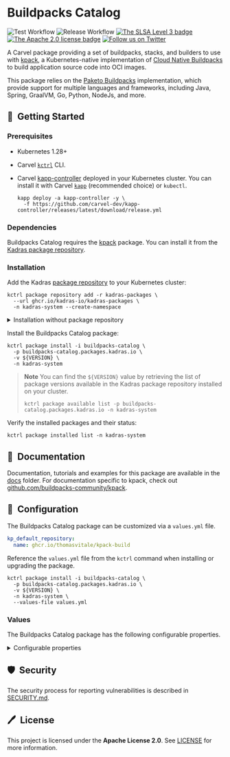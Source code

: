 # Buildpacks Catalog

![Test Workflow](https://github.com/kadras-io/buildpacks-catalog/actions/workflows/test.yml/badge.svg)
![Release Workflow](https://github.com/kadras-io/buildpacks-catalog/actions/workflows/release.yml/badge.svg)
[![The SLSA Level 3 badge](https://slsa.dev/images/gh-badge-level3.svg)](https://slsa.dev/spec/v1.0/levels)
[![The Apache 2.0 license badge](https://img.shields.io/badge/License-Apache_2.0-blue.svg)](https://opensource.org/licenses/Apache-2.0)
[![Follow us on Twitter](https://img.shields.io/static/v1?label=Twitter&message=Follow&color=1DA1F2)](https://twitter.com/kadrasIO)

A Carvel package providing a set of buildpacks, stacks, and builders to use with [kpack](https://github.com/kadras-io/package-for-kpack), a Kubernetes-native implementation of [Cloud Native Buildpacks](https://buildpacks.io) to build application source code into OCI images.

This package relies on the [Paketo Buildpacks](https://paketo.io) implementation, which provide support for multiple languages and frameworks, including Java, Spring, GraalVM, Go, Python, NodeJs, and more.

## 🚀&nbsp; Getting Started

### Prerequisites

* Kubernetes 1.28+
* Carvel [`kctrl`](https://carvel.dev/kapp-controller/docs/latest/install/#installing-kapp-controller-cli-kctrl) CLI.
* Carvel [kapp-controller](https://carvel.dev/kapp-controller) deployed in your Kubernetes cluster. You can install it with Carvel [`kapp`](https://carvel.dev/kapp/docs/latest/install) (recommended choice) or `kubectl`.

  ```shell
  kapp deploy -a kapp-controller -y \
    -f https://github.com/carvel-dev/kapp-controller/releases/latest/download/release.yml
  ```

### Dependencies

Buildpacks Catalog requires the [kpack](https://github.com/kadras-io/package-for-kpack) package. You can install it from the [Kadras package repository](https://github.com/kadras-io/kadras-packages).

### Installation

Add the Kadras [package repository](https://github.com/kadras-io/kadras-packages) to your Kubernetes cluster:

  ```shell
  kctrl package repository add -r kadras-packages \
    --url ghcr.io/kadras-io/kadras-packages \
    -n kadras-system --create-namespace
  ```

<details><summary>Installation without package repository</summary>
The recommended way of installing the buildpacks-catalog package is via the Kadras <a href="https://github.com/kadras-io/kadras-packages">package repository</a>. If you prefer not using the repository, you can add the package definition directly using <a href="https://carvel.dev/kapp/docs/latest/install"><code>kapp</code></a> or <code>kubectl</code>.

  ```shell
  kubectl create namespace kadras-system
  kapp deploy -a buildpacks-catalog-package -n kadras-system -y \
    -f https://github.com/kadras-io/buildpacks-catalog/releases/latest/download/metadata.yml \
    -f https://github.com/kadras-io/buildpacks-catalog/releases/latest/download/package.yml
  ```
</details>

Install the Buildpacks Catalog package:

  ```shell
  kctrl package install -i buildpacks-catalog \
    -p buildpacks-catalog.packages.kadras.io \
    -v ${VERSION} \
    -n kadras-system
  ```

> **Note**
> You can find the `${VERSION}` value by retrieving the list of package versions available in the Kadras package repository installed on your cluster.
> 
>   ```shell
>   kctrl package available list -p buildpacks-catalog.packages.kadras.io -n kadras-system
>   ```

Verify the installed packages and their status:

  ```shell
  kctrl package installed list -n kadras-system
  ```

## 📙&nbsp; Documentation

Documentation, tutorials and examples for this package are available in the [docs](docs) folder.
For documentation specific to kpack, check out [github.com/buildpacks-community/kpack](https://github.com/buildpacks-community/kpack).

## 🎯&nbsp; Configuration

The Buildpacks Catalog package can be customized via a `values.yml` file.

  ```yaml
  kp_default_repository:
    name: ghcr.io/thomasvitale/kpack-build
  ```

Reference the `values.yml` file from the `kctrl` command when installing or upgrading the package.

  ```shell
  kctrl package install -i buildpacks-catalog \
    -p buildpacks-catalog.packages.kadras.io \
    -v ${VERSION} \
    -n kadras-system \
    --values-file values.yml
  ```

### Values

The Buildpacks Catalog package has the following configurable properties.

<details><summary>Configurable properties</summary>

| Config | Default | Description |
|-------|-------------------|-------------|
| `kp_default_repository.name` | `""` | The default repository to use for builder images and dependencies. For example, GitHub Container Registry: `ghcr.io/my-org/my-repo`; GCR: `gcr.io/my-project/my-repo`; Harbor: `myharbor.io/my-project/my-repo`, Dockerhub: `docker.io/my-username/my-repo`.|

</details>

## 🛡️&nbsp; Security

The security process for reporting vulnerabilities is described in [SECURITY.md](SECURITY.md).

## 🖊️&nbsp; License

This project is licensed under the **Apache License 2.0**. See [LICENSE](LICENSE) for more information.
